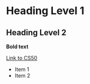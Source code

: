 # Heading Level 1

## Heading Level 2

**Bold text**

[Link to CS50](https://cs50.harvard.edu)

- Item 1
- Item 2